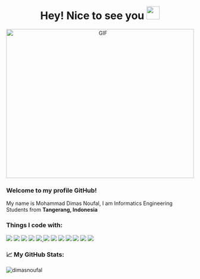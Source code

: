 <h1 align="center">Hey! Nice to see you <img src="https://github.com/TheDudeThatCode/TheDudeThatCode/blob/master/Assets/Hi.gif" width="35" /></h1>

<p align="center">
<img alt="GIF" src="https://github.com/abhisheknaiidu/abhisheknaiidu/blob/master/code.gif?raw=true" width="100%" height="400" />

<h3>Welcome to my profile GitHub!</h3>
<p>My name is Mohammad Dimas Noufal, I am Informatics Engineering Students from <b>Tangerang, Indonesia</b></p>

<h3>Things I code with: </h3>
<p>
    <a href="#" target="_blank"><img src="https://img.shields.io/badge/IntelliJIDEA-000000.svg?style=for-the-badge&logo=intellij-idea&logoColor=white" /></a>
    <a href="#" target="_blank"><img src="https://img.shields.io/badge/Android%20Studio-3DDC84.svg?style=for-the-badge&logo=android-studio&logoColor=white" /></a>
    <a href="#" target="_blank"><img src="https://img.shields.io/badge/kotlin-%237F52FF.svg?style=for-the-badge&logo=kotlin&logoColor=white" /></a>
    <a href="#" target="_blank"><img src="https://img.shields.io/badge/java-%23ED8B00.svg?style=for-the-badge&logo=openjdk&logoColor=white" /></a>
    <a href="#" target="_blank"><img src="https://img.shields.io/badge/Visual%20Studio%20Code-0078d7.svg?style=for-the-badge&logo=visual-studio-code&logoColor=white" />    </a>
    <a href="#" target="_blank"><img src="https://img.shields.io/badge/html5-%23E34F26.svg?style=for-the-badge&logo=html5&logoColor=white" /></a>
    <a href="#" target="_blank"><img src="https://img.shields.io/badge/css3-%231572B6.svg?style=for-the-badge&logo=css3&logoColor=white" /></a>
    <a href="#" target="_blank"><img src="https://img.shields.io/badge/javascript-%23323330.svg?style=for-the-badge&logo=javascript&logoColor=%23F7DF1E" /></a>
    <a href="#" target="_blank"><img src="https://img.shields.io/badge/react-%2320232a.svg?style=for-the-badge&logo=react&logoColor=%2361DAFB" /></a>
    <a href="#" target="_blank"><img src="https://img.shields.io/badge/pycharm-143?style=for-the-badge&logo=pycharm&logoColor=black&color=black&labelColor=green" /></a>
    <a href="#" target="_blank"><img src="https://img.shields.io/badge/python-3670A0?style=for-the-badge&logo=python&logoColor=ffdd54" /></a>
    <a href="#" target="_blank"><img src="https://img.shields.io/badge/Flutter-%2302569B.svg?style=for-the-badge&logo=Flutter&logoColor=white" /></a>
</p>

<h3>📈 My GitHub Stats: </h3>
<img src="https://github-readme-stats.vercel.app/api?username=dimasnoufal&show_icons=true&theme=react" alt="dimasnoufal" />
